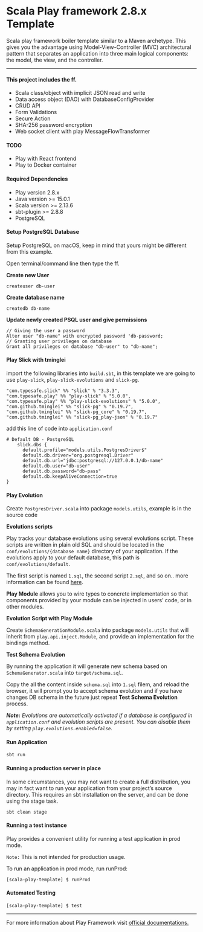 # Scala Play framework 2.8.x Template

Scala play framework boiler template similar to a Maven archetype. This gives you the advantage using Model-View-Controller (MVC) architectural pattern that separates an application into three main logical components: the model, the view, and the controller.

---
#### This project includes the ff.

- Scala class/object with implicit JSON read and write
- Data access object (DAO) with DatabaseConfigProvider
- CRUD API
- Form Validations
- Secure Action
- SHA-256 password encryption
- Web socket client with play MessageFlowTransformer

#### TODO

- Play with React frontend
- Play to Docker container

#### Required Dependencies

- Play version 2.8.x
- Java version >= 15.0.1
- Scala version >= 2.13.6
- sbt-plugin >= 2.8.8
- PostgreSQL

#### Setup PostgreSQL Database
Setup PostgreSQL on macOS, keep in mind that yours might be different from this example.

Open terminal/command line then type the ff.

__Create new User__

    createuser db-user

__Create database name__

    createdb db-name

__Update newly created PSQL user and give permissions__

    // Giving the user a password
    Alter user "db-name" with encrypted password 'db-password;
    // Granting user privileges on database
    Grant all privileges on database "db-user" to "db-name";

#### Play Slick with tminglei

import the following libraries into `build.sbt`, in this template we are going to use `play-slick`, `play-slick-evolutions` and `slick-pg`.

    "com.typesafe.slick" %% "slick" % "3.3.3",
    "com.typesafe.play" %% "play-slick" % "5.0.0",
    "com.typesafe.play" %% "play-slick-evolutions" % "5.0.0",
    "com.github.tminglei" %% "slick-pg" % "0.19.7",
    "com.github.tminglei" %% "slick-pg_core" % "0.19.7",
    "com.github.tminglei" %% "slick-pg_play-json" % "0.19.7"

add this line of code into `application.conf`

    # Default DB - PostgreSQL
        slick.dbs {
          default.profile="models.utils.PostgresDriver$"
          default.db.driver="org.postgresql.Driver"
          default.db.url="jdbc:postgresql://127.0.0.1/db-name"
          default.db.user="db-user"
          default.db.password="db-pass"
          default.db.keepAliveConnection=true
    }

#### Play Evolution
Create `PostgresDriver.scala` into package `models.utils`, example is in the source code

__Evolutions scripts__

Play tracks your database evolutions using several evolutions script. These scripts are written in plain old SQL and should be located in the `conf/evolutions/{database name}` directory of your application. If the evolutions apply to your default database, this path is `conf/evolutions/default`.

The first script is named `1.sql`, the second script `2.sql`, and so on..
more information can be found [here](https://www.playframework.com/documentation/2.8.x/Evolutions).

__Play Module__ allows you to wire types to concrete implementation so that components provided by your module can be injected in users’ code, or in other modules.

__Evolution Script with Play Module__

Create `SchemaGenerationModule.scala` into package `models.utils` that will inherit from `play.api.inject.Module`, and provide an implementation for the bindings method.

__Test Schema Evolution__

By running the application it will generate new schema based on  `SchemaGenerator.scala` into `target/schema.sql`.

Copy the all the content inside `schema.sql` into `1.sql` filem, and reload the browser, it will prompt you to accept schema evolution and if you have changes DB schema in the future just repeat __Test Schema Evolution__ process.

___Note:__ Evolutions are automatically activated if a database is configured in `application.conf` and evolution scripts are present. You can disable them by setting `play.evolutions.enabled=false`._

#### Run Application
    sbt run

#### Running a production server in place
In some circumstances, you may not want to create a full distribution, you may in fact want to run your application from your project’s source directory. This requires an sbt installation on the server, and can be done using the stage task.

    sbt clean stage

#### Running a test instance
Play provides a convenient utility for running a test application in prod mode.

`Note:` This is not intended for production usage.

To run an application in prod mode, run runProd:

    [scala-play-template] $ runProd

#### Automated Testing

    [scala-play-template] $ test

---
For more information about Play Framework visit [official documentations.](https://www.playframework.com/documentation/2.8.x/Deploying)
